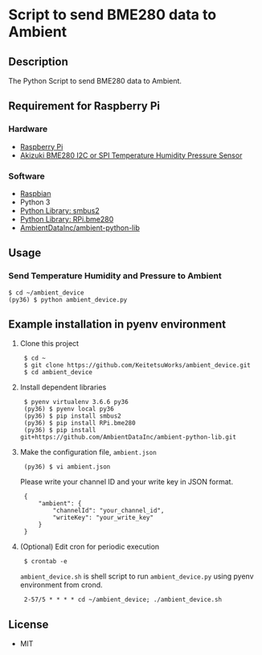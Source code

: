 Script to send BME280 data to Ambient
========


## Description

The Python Script to send BME280 data to Ambient.


## Requirement for Raspberry Pi


### Hardware

* [Raspberry Pi](https://www.raspberrypi.org/products/raspberry-pi-zero-w/)
* [Akizuki BME280 I2C or SPI Temperature Humidity Pressure Sensor](http://akizukidenshi.com/catalog/g/gK-09421/)


### Software

* [Raspbian](https://www.raspberrypi.org/downloads/raspbian/)
* Python 3
* [Python Library: smbus2](https://pypi.org/project/smbus2/)
* [Python Library: RPi.bme280](https://pypi.org/project/RPi.bme280/)
* [AmbientDataInc/ambient-python-lib](https://github.com/AmbientDataInc/ambient-python-lib)


## Usage


### Send Temperature Humidity and Pressure to Ambient

    $ cd ~/ambient_device
    (py36) $ python ambient_device.py


## Example installation in pyenv environment

1. Clone this project

        $ cd ~
        $ git clone https://github.com/KeitetsuWorks/ambient_device.git
        $ cd ambient_device

2. Install dependent libraries

        $ pyenv virtualenv 3.6.6 py36
        (py36) $ pyenv local py36
        (py36) $ pip install smbus2
        (py36) $ pip install RPi.bme280
        (py36) $ pip install git+https://github.com/AmbientDataInc/ambient-python-lib.git

3. Make the configuration file, `ambient.json`

        (py36) $ vi ambient.json

    Please write your channel ID and your write key in JSON format.

        {
            "ambient": {
                "channelId": "your_channel_id",
                "writeKey": "your_write_key"
            }
        }

4. (Optional) Edit cron for periodic execution

        $ crontab -e

    `ambient_device.sh` is shell script to run `ambient_device.py` using pyenv environment from crond.

        2-57/5 * * * * cd ~/ambient_device; ./ambient_device.sh


## License

* MIT
